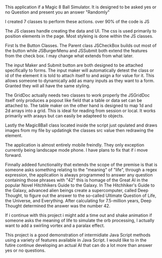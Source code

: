 This application if a Magic 8 Ball Simulator.
It is designed to be asked yes or no Question and present you an answer "Randomly"

I created 7 classes to perform these actions. over 90% of the code is JS

The JS classes handle creating the data and UI.
The css is used primarily to position elements in the page.
Most styleing is done within the JS classes.

First Is the Button Classes. The Parent class JSCheckBox builds out most of the button while JSBurgerMenu and JSSubmit both extend the features from the check box. I may change what extends from what later.

The input Maker and Submit button are both designed to be attached specifically to forms. The input maker will automatically detest the class or id of the element it is told to attach itself to and asign a for value for it. This allows someone to dynamically add as many inputs as they want to a form. Granted they will all have the same styling.

The GridDoc actually needs two classes to work properly the JSGridDoc itself only produces a popout like field that a table or data set can be attached to. The table maker on the other hand is designed to map 1d and 2d arrays into a grid. This is ideal for reading from session or local. It works primarily with araays but can easily be adapteed to objects.

Lastly the Magic8Ball class located inside the script just opulated and draws images from my file by updatingk the classes src value then redrawing the element.

The application is almost entirely mobile freindly. They only exception currently being landscape mode phone. I have plans to fix that if i move forward.

Finnally addeed functionality that extends the scope of the premise is that is someone asks something relating to the "meaning" of "life", through a regex expression, the application is always programmed to answer any question containing those phrases with "42" this is homage of the Great AI in the popular Novel Hitchhikers Guide to the Galaxy. In The Hitchhiker's Guide to the Galaxy, advanced alien beings create a supercomputer, called Deep Thought, to figure out the answer to the so-called Ultimate Question of Life, the Universe, and Everything. After calculating for 7.5-million years, Deep Thought determined the answer was the number 42.

If i continue with this project i might add a time out and shake animation if someone asks the meaning of life to simulate the orb processing, I actually want to add a swirling vortex and a paralax effect.

This project is a good demonstration of intermidiate Java Script methods using a variety of features available in Java Script. I would like to in the futire continue developing an actual AI that can do a lot more than answer yes or no questions.


